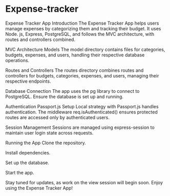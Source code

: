 # Expense-tracker

Expense Tracker App
Introduction
The Expense Tracker App helps users manage expenses by 
categorizing them and tracking their budget. It uses Node.
js, Express, PostgreSQL, and follows the MVC architecture, 
with routes and controllers combined.

MVC Architecture
Models
The model directory contains files for categories, budgets, 
expenses, and users, handling their respective database 
operations.

Routes and Controllers
The routes directory combines routes and controllers for 
budgets, categories, expenses, and users, managing their 
respective endpoints.

Database Connection
The app uses the pg library to connect to PostgreSQL. Ensure 
the database is set up and running.

Authentication
Passport.js Setup
Local strategy with Passport.js handles authentication. The 
middleware req.isAuthenticated() ensures protected routes 
are accessed only by authenticated users.

Session Management
Sessions are managed using express-session to maintain user 
login state across requests.

Running the App
Clone the repository.

Install dependencies.

Set up the database.

Start the app.

Stay tuned for updates, as work on the view session will 
begin soon. Enjoy using the Expense Tracker App!